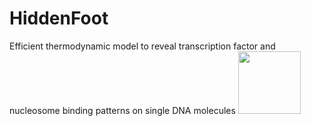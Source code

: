 # HiddenFoot
 Efficient thermodynamic model to reveal transcription factor and nucleosome binding patterns on single DNA molecules
 <img src="https://github.com/MolinaLab-IGBMC/HiddenFoot/assets/34145153/d49969d7-ed83-4ad4-aa21-97eabc37ea2d" width="100" height="100">

